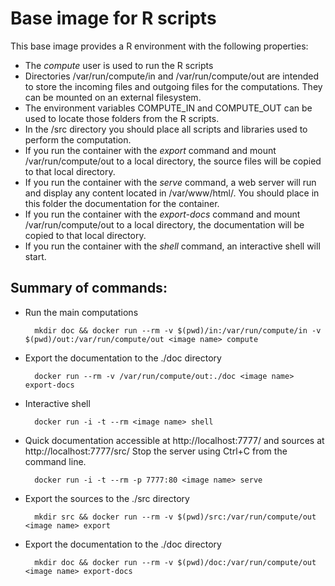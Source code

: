 
# Base image for R scripts

This base image provides a R environment with the following properties:

* The *compute* user is used to run the R scripts
* Directories /var/run/compute/in and /var/run/compute/out are intended to store the incoming files
  and outgoing files for the computations. They can be mounted on an external filesystem.
* The environment variables COMPUTE_IN and COMPUTE_OUT can be used to locate those folders from the R scripts.
* In the /src directory you should place all scripts and libraries used to perform the computation.
* If you run the container with the *export* command and mount /var/run/compute/out to a local directory,
  the source files will be copied to that local directory.
* If you run the container with the *serve* command, a web server will run and display any content located in /var/www/html/.
  You should place in this folder the documentation for the container.
* If you run the container with the *export-docs* command and mount /var/run/compute/out to a local directory,
  the documentation will be copied to that local directory.
* If you run the container with the *shell* command, an interactive shell will start.

## Summary of commands:

* Run the main computations
  ````
    mkdir doc && docker run --rm -v $(pwd)/in:/var/run/compute/in -v $(pwd)/out:/var/run/compute/out <image name> compute
  ````
* Export the documentation to the ./doc directory
  ````
    docker run --rm -v /var/run/compute/out:./doc <image name> export-docs
  ````
* Interactive shell
  ````
    docker run -i -t --rm <image name> shell
  ````
* Quick documentation accessible at http://localhost:7777/ and sources at http://localhost:7777/src/
  Stop the server using Ctrl+C from the command line.
  ````
    docker run -i -t --rm -p 7777:80 <image name> serve
  ````
* Export the sources to the ./src directory
  ````
    mkdir src && docker run --rm -v $(pwd)/src:/var/run/compute/out <image name> export
  ````
* Export the documentation to the ./doc directory
  ````
    mkdir doc && docker run --rm -v $(pwd)/doc:/var/run/compute/out <image name> export-docs
  ````
